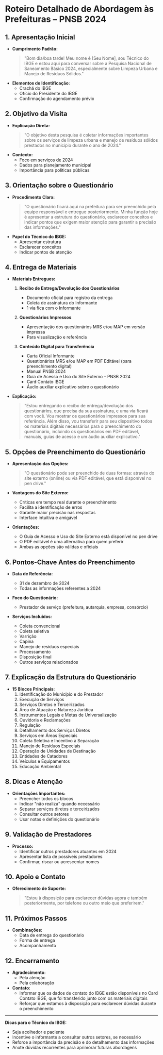 # Roteiro Detalhado de Abordagem às Prefeituras – PNSB 2024

## 1. **Apresentação Inicial**
   - **Cumprimento Padrão:**
     > "Bom dia/boa tarde! Meu nome é [Seu Nome], sou Técnico do IBGE e estou aqui para conversar sobre a Pesquisa Nacional de Saneamento Básico 2024, especialmente sobre Limpeza Urbana e Manejo de Resíduos Sólidos."
   - **Elementos de Identificação:**
     - Crachá do IBGE
     - Ofício do Presidente do IBGE
     - Confirmação do agendamento prévio

## 2. **Objetivo da Visita**
   - **Explicação Direta:**
     > "O objetivo desta pesquisa é coletar informações importantes sobre os serviços de limpeza urbana e manejo de resíduos sólidos prestados no município durante o ano de 2024."
   - **Contexto:**
     - Foco em serviços de 2024
     - Dados para planejamento municipal
     - Importância para políticas públicas

## 3. **Orientação sobre o Questionário**
   - **Procedimento Claro:**
     > "O questionário ficará aqui na prefeitura para ser preenchido pela equipe responsável e entregue posteriormente. Minha função hoje é apresentar a estrutura do questionário, esclarecer conceitos e indicar pontos que exigem maior atenção para garantir a precisão das informações."
   - **Papel do Técnico do IBGE:**
     - Apresentar estrutura
     - Esclarecer conceitos
     - Indicar pontos de atenção

## 4. **Entrega de Materiais**
   - **Materiais Entregues:**
     1. **Recibo de Entrega/Devolução dos Questionários**
        - Documento oficial para registro da entrega
        - Coleta de assinatura do Informante
        - 1 via fica com o Informante
     
     2. **Questionários Impressos**
        - Apresentação dos questionários MRS e/ou MAP em versão impressa
        - Para visualização e referência
     
     3. **Conteúdo Digital para Transferência**
        - Carta Oficial Informante
        - Questionários MRS e/ou MAP em PDF Editável (para preenchimento digital)
        - Manual PNSB 2024
        - Guia de Acesso e Uso do Site Externo – PNSB 2024
        - Card Contato IBGE
        - Áudio auxiliar explicativo sobre o questionário
   
   - **Explicação:**
     > "Estou entregando o recibo de entrega/devolução dos questionários, que precisa da sua assinatura, e uma via ficará com você. Vou mostrar os questionários impressos para sua referência. Além disso, vou transferir para seu dispositivo todos os materiais digitais necessários para o preenchimento do questionário, incluindo os questionários em PDF editável, manuais, guias de acesso e um áudio auxiliar explicativo."

## 5. **Opções de Preenchimento do Questionário**
   - **Apresentação das Opções:**
     > "O questionário pode ser preenchido de duas formas: através do site externo (online) ou via PDF editável, que está disponível no pen drive."
   
   - **Vantagens do Site Externo:**
     - Críticas em tempo real durante o preenchimento
     - Facilita a identificação de erros
     - Garante maior precisão nas respostas
     - Interface intuitiva e amigável
   
   - **Orientações:**
     - O Guia de Acesso e Uso do Site Externo está disponível no pen drive
     - O PDF editável é uma alternativa para quem preferir
     - Ambas as opções são válidas e oficiais

## 6. **Pontos-Chave Antes do Preenchimento**
   - **Data de Referência:**
     - 31 de dezembro de 2024
     - Todas as informações referentes a 2024
   
   - **Foco do Questionário:**
     - Prestador de serviço (prefeitura, autarquia, empresa, consórcio)
   
   - **Serviços Incluídos:**
     - Coleta convencional
     - Coleta seletiva
     - Varrição
     - Capina
     - Manejo de resíduos especiais
     - Processamento
     - Disposição final
     - Outros serviços relacionados

## 7. **Explicação da Estrutura do Questionário**
   - **15 Blocos Principais:**
     1. Identificação do Município e do Prestador
     2. Execução de Serviços
     3. Serviços Diretos e Terceirizados
     4. Área de Atuação e Natureza Jurídica
     5. Instrumentos Legais e Metas de Universalização
     6. Ouvidoria e Reclamações
     7. Regulação
     8. Detalhamento dos Serviços Diretos
     9. Serviços em Áreas Especiais
     10. Coleta Seletiva e Incentivo à Separação
     11. Manejo de Resíduos Especiais
     12. Operação de Unidades de Destinação
     13. Entidades de Catadores
     14. Veículos e Equipamentos
     15. Educação Ambiental

## 8. **Dicas e Atenção**
   - **Orientações Importantes:**
     - Preencher todos os blocos
     - Indicar "não realiza" quando necessário
     - Separar serviços diretos e terceirizados
     - Consultar outros setores
     - Usar notas e definições do questionário

## 9. **Validação de Prestadores**
   - **Processo:**
     - Identificar outros prestadores atuantes em 2024
     - Apresentar lista de possíveis prestadores
     - Confirmar, riscar ou acrescentar nomes

## 10. **Apoio e Contato**
   - **Oferecimento de Suporte:**
     > "Estou à disposição para esclarecer dúvidas agora e também posteriormente, por telefone ou outro meio que preferirem."

## 11. **Próximos Passos**
   - **Combinações:**
     - Data de entrega do questionário
     - Forma de entrega
     - Acompanhamento
     

## 12. **Encerramento**
   - **Agradecimento:**
     - Pela atenção
     - Pela colaboração
   - **Contato:**
     - Informar que os dados de contato do IBGE estão disponíveis no Card Contato IBGE, que foi transferido junto com os materiais digitais
     - Reforçar que estamos à disposição para esclarecer dúvidas durante o preenchimento

---

**Dicas para o Técnico do IBGE:**
- Seja acolhedor e paciente
- Incentive o informante a consultar outros setores, se necessário
- Reforce a importância da precisão e do detalhamento das informações
- Anote dúvidas recorrentes para aprimorar futuras abordagens 